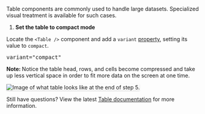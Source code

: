 Table components are commonly used to handle large datasets. Specialized visual treatment is available for such cases.

1) <strong>Set the table to compact mode</strong>

Locate the `<Table />` component and add a `variant` <a href="https://reactjs.org/docs/components-and-props.html" target="_blank">property</a>, setting its value to `compact`.

<pre class="file">
variant="compact"
</pre>

<strong>Note: </strong> Notice the table head, rows, and cells become compressed and take up less vertical space in order to fit more data on the screen at one time.

<img src="table-intro/assets/step-5-complete.png" alt="Image of what table looks like at the end of step 5." style="box-shadow: rgba(3, 3, 3, 0.2) 0px 1.25px 2.5px 0px;" />

Still have questions? View the latest [Table documentation](https://www.patternfly.org/v4/documentation/react/components/table/) for more information.
